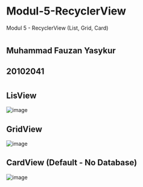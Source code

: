 # Modul-5-RecyclerView
Modul 5 - RecyclerView (List, Grid, Card)
#
## Muhammad Fauzan Yasykur
## 20102041
#
## LisView
![image](https://user-images.githubusercontent.com/70531267/235225325-d97c1646-7655-4d09-95fd-555a7977afb1.png)
###
## GridView
![image](https://user-images.githubusercontent.com/70531267/235225598-3a77965d-fcb1-4659-9316-94634635ba56.png)
###
## CardView (Default - No Database)
![image](https://user-images.githubusercontent.com/70531267/235225836-12613e1c-efaa-4c76-b8bb-75d51721a2c5.png)
